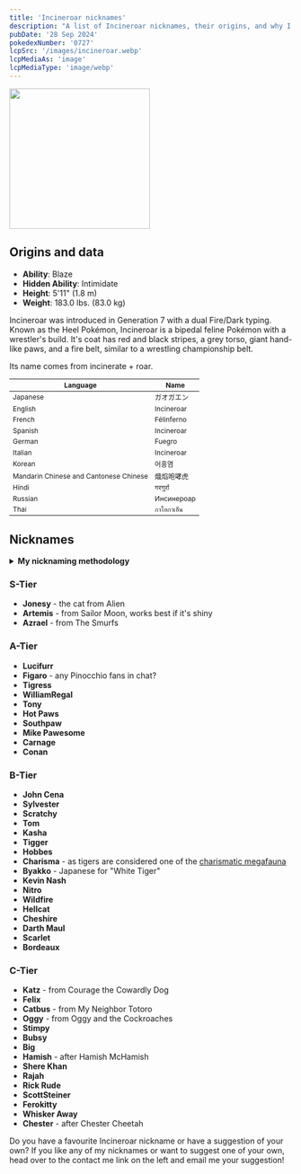 ```yaml
---
title: 'Incineroar nicknames'
description: "A list of Incineroar nicknames, their origins, and why I think they're cool."
pubDate: '28 Sep 2024'
pokedexNumber: '0727'
lcpSrc: '/images/incineroar.webp'
lcpMediaAs: 'image'
lcpMediaType: 'image/webp'
---
```


<div class="img-center">
	<picture>
		<source srcset="/images/incineroar.webp" type="image/webp">
		<img src="/images/incineroar.jpg" width="250px" height="250px" alt="">
	</picture>
</div>

## Origins and data
<div class="room-box">
	<div class="room-box-left">
		<ul>
			<li><strong>Ability</strong>: Blaze</li>
			<li><strong>Hidden Ability</strong>: Intimidate</li>
			<li><strong>Height</strong>: 5'11" (1.8 m)</li>
			<li><strong>Weight</strong>: 183.0 lbs. (83.0 kg)</li>
		</ul>
		<p>Incineroar was introduced in Generation 7 with a dual Fire/Dark typing. Known as the Heel Pokémon, Incineroar is a bipedal feline Pokémon with a wrestler's build. It's coat has red and black stripes, a grey torso, giant hand-like paws, and a fire belt, similar to a wrestling championship belt.</p>
		<p>Its name comes from incinerate + roar.</p>
	</div>
	<div class="room-box-right">
		<table class="room-table" style="font-size:12px">
			<thead>
				<tr>
					<th>Language</th>
					<th>Name</th>
				</tr>
			</thead>
			<tbody>
				<tr>
					<td>Japanese</td>
					<td><span lang="ja">ガオガエン</span></td>
				</tr>
				<tr>
					<td>English</td>
					<td>Incineroar</td>
				</tr>
				<tr>
					<td>French</td>
					<td>Félinferno</td>
				</tr>
				<tr>
					<td>Spanish</td>
					<td>Incineroar</td>
				</tr>
				<tr>
					<td>German</td>
					<td>Fuegro</td>
				</tr>
				<tr>
					<td>Italian</td>
					<td>Incineroar</td>
				</tr>
				<tr>
					<td>Korean</td>
					<td><span lang="ko">어흥염</span></td>
				</tr>
				<tr>
					<td>Mandarin Chinese and Cantonese Chinese</td>
					<td>熾焰咆哮虎</td>
				</tr>
				<tr>
					<td>Hindi</td>
					<td>गरगुर्रा</td>
				</tr>
				<tr>
					<td>Russian</td>
					<td>Инсинероар</td>
				</tr>
				<tr>
					<td>Thai</td>
					<td>กาโอกาเอ็น</td>
				</tr>
			</tbody>
		</table>
	</div>
</div>

## Nicknames
<section class="deets">
	<details>
	<summary><strong>My nicknaming methodology</strong></summary>
	<ul>
		<li>I rank nicknames by lettered tiers: S, A, B, C, and D. S is the best and D is the worst.</li>
		<li>I'll usually list my inspiration for a nickname so you know where they came from.</li>
	</ul>
	</details>
</section>

### S-Tier

* **Jonesy** - the cat from Alien
* **Artemis** - from Sailor Moon, works best if it's shiny
* **Azrael** - from The Smurfs

### A-Tier

* **Lucifurr**
* **Figaro** - any Pinocchio fans in chat?
* **Tigress**
* **WilliamRegal**
* **Tony**
* **Hot Paws**
* **Southpaw**
* **Mike Pawesome**
* **Carnage**
* **Conan**

### B-Tier

* **John Cena**
* **Sylvester**
* **Scratchy**
* **Tom**
* **Kasha**
* **Tigger**
* **Hobbes**
* **Charisma** - as tigers are considered one of the [charismatic megafauna](https://en.wikipedia.org/wiki/Charismatic_megafauna)
* **Byakko** - Japanese for "White Tiger"
* **Kevin Nash**
* **Nitro**
* **Wildfire**
* **Hellcat**
* **Cheshire**
* **Darth Maul**
* **Scarlet**
* **Bordeaux**

### C-Tier

* **Katz** - from Courage the Cowardly Dog
* **Felix**
* **Catbus** - from My Neighbor Totoro
* **Oggy** - from Oggy and the Cockroaches
* **Stimpy**
* **Bubsy**
* **Big**
* **Hamish** - after Hamish McHamish
* **Shere Khan**
* **Rajah**
* **Rick Rude**
* **ScottSteiner**
* **Ferokitty**
* **Whisker Away**
* **Chester** - after Chester Cheetah

Do you have a favourite Incineroar nickname or have a suggestion of your own? If you like any of my nicknames or want to suggest one of your own, head over to the contact me link on the left and email me your suggestion!